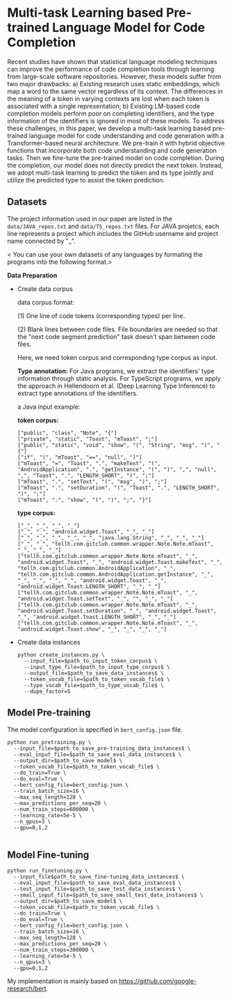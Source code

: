 # Multi-task Learning based Pre-trained Language Model for Code Completion

Recent studies have shown that statistical language modeling techniques can improve the performance of code completion tools through learning from large-scale software repositories. However, these models suffer from two major drawbacks: a) Existing research uses static embeddings, which map a word to the same vector regardless of its context. The differences in the meaning of a token in varying contexts are lost when each token is associated with a single representation; b) Existing LM-based code completion models perform poor on completing identifiers, and the type information of the identifiers is ignored in most of these models. To address these challenges, in this paper, we develop a multi-task learning based pre-trained language model for code understanding and code generation with a Transformer-based neural architecture. We pre-train it with hybrid objective functions that incorporate both code understanding and code generation tasks. Then we fine-tune the pre-trained model on code completion. During the completion, our model does not directly predict the next token. Instead, we adopt multi-task learning to predict the token and its type jointly and utilize the predicted type to assist the token prediction. 

## Datasets
The project information used in our paper are listed in the `data/JAVA_repos.txt` and `data/TS_repos.txt` files. For JAVA projetcs, each line represents a project which includes the GitHub username and project name connected by "_". 

< You can use your own datasets of any languages by formating the programs into the following format.>

**Data Preparation**

+ Create data corpus

    data corpus format:

    (1) One line of code tokens (corresponding types) per line.
    
    (2) Blank lines between code files. File boundaries are needed so that the "next code segment prediction" task doesn't span between code files.

    Here, we need token corpus and corresponding type corpus as input. 

    **Type annotation:**
    For Java programs, we extract the identifiers' type information through static analysis. For TypeScript programs, we apply the approach in Hellendoorn et al. (Deep Learning Type Inference) to extract type annotations of the identifiers. 

    a Java input example: 
       
    **token corpus:**
    
    ```
    ["public", "class", "Note", "{"]
    ["private", "static", "Toast", "mToast", ";"]
    ["public", "static", "void", "show", "(", "String", "msg", ")", "{"]
    ["if", "(", "mToast", "==", "null", ")"]
    ["mToast", "=", "Toast", ".", "makeText", "(", "AndroidApplication", ".", "getInstance", "(", ")", ",", "null", ",", "Toast", ".", "LENGTH_SHORT", ")", ";"]
    ["mToast", ".", "setText", "(", "msg", ")", ";"]
    ["mToast", ".", "setDuration", "(", "Toast", ".", "LENGTH_SHORT", ")", ";"]
    ["mToast", ".", "show", "(", ")", ";", "}"]
    
    ```
    
    **type corpus:**
    
    ```
    ["_", "_", "_", "_"]
    ["_", "_", "android.widget.Toast", "_", "_"]
    ["_", "_", "_", "_", "_", "java.lang.String", "_", "_", "_"]
    ["_", "_", "tellh.com.gitclub.common.wrapper.Note.Note.mToast", "_", "_", "_"]
    ["tellh.com.gitclub.common.wrapper.Note.Note.mToast", "_", "android.widget.Toast", "_", "android.widget.Toast.makeText", "_", "tellh.com.gitclub.common.AndroidApplication", "_", "tellh.com.gitclub.common.AndroidApplication.getInstance", "_", "_", "_", "_", "_", "android.widget.Toast", "_", "android.widget.Toast.LENGTH_SHORT", "_", "_"]
    ["tellh.com.gitclub.common.wrapper.Note.Note.mToast", "_", "android.widget.Toast.setText", "_", "", "_", "_"]
    ["tellh.com.gitclub.common.wrapper.Note.Note.mToast", "_", "android.widget.Toast.setDuration", "_", "android.widget.Toast", "_", "android.widget.Toast.LENGTH_SHORT", "_", "_"]
    ["tellh.com.gitclub.common.wrapper.Note.Note.mToast", "_", "android.widget.Toast.show", "_", "_", "_", "_"]
    ```

+ Create data instances

    ```
    python create_instances.py \
      --input_file=$path_to_input_token_corpus$ \
      --input_type_file=$path_to_input_type_corpus$ \
      --output_file=$path_to_save_data_instances$ \
      --token_vocab_file=$path_to_token_vocab_file$ \
      --type_vocab_file=$path_to_type_vocab_file$ \
      --dupe_factor=5
    ```

## Model Pre-training

The model configuration is specified in `bert_config.json` file.

```
python run_pretraining.py \
  --input_file=$path_to_save_pre-training_data_instances$ \
  --eval_input_file=$path_to_save_eval_data_instances$ \
  --output_dir=$path_to_save model$ \
  --token_vocab_file=$path_to_token_vocab_file$ \
  --do_train=True \
  --do_eval=True \
  --bert_config_file=bert_config.json \
  --train_batch_size=16 \
  --max_seq_length=128 \
  --max_predictions_per_seq=20 \
  --num_train_steps=600000 \
  --learning_rate=5e-5 \
  --n_gpus=3 \
  --gpu=0,1,2
    
```


## Model Fine-tuning
```
python run_finetuning.py \
  --input_file$path_to_save_fine-tuning_data_instances$ \
  --eval_input_file=$path_to_save_eval_data_instances$ \
  --test_input_file=$path_to_save_test_data_instances$ \
  --small_input_file=$path_to_save_small_test_data_instances$ \
  --output_dir=$path_to_save_model$ \
  --token_vocab_file=$path_to_token_vocab_file$ \
  --do_train=True \
  --do_eval=True \
  --bert_config_file=bert_config.json \
  --train_batch_size=16 \
  --max_seq_length=128 \
  --max_predictions_per_seq=20 \
  --num_train_steps=300000 \
  --learning_rate=5e-5 \
  --n_gpus=3 \
  --gpu=0,1,2
```
    
My implementation is mainly based on https://github.com/google-research/bert.